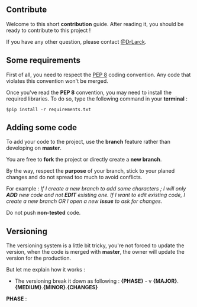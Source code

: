 ## Contribute
Welcome to this short **contribution** guide. After reading it, you should be ready to contribute to this project !

If you have any other question, please contact [@DrLarck](https://github.com/DrLarck).

## Some requirements
First of all, you need to respect the [PEP 8](https://www.python.org/dev/peps/pep-0008/#introduction) coding convention.
Any code that violates this convention won't be merged.

Once you've read the **PEP 8** convention, you may need to install the required libraries. To do so, type the following command in your **terminal** :
```
$pip install -r requirements.txt
```

## Adding some code
To add your code to the project, use the **branch** feature rather than developing on **master**.

You are free to **fork** the project or directly create a **new branch**.

By the way, respect the **purpose** of your branch, stick to your planed changes and do not spread too much to avoid conflicts.

For example : *If I create a new branch to add some characters ; I will only **ADD** new code and not **EDIT** existing one. If I want to edit existing code, I create a new branch OR I open a new **issue** to ask for changes.*

Do not push **non-tested** code.

## Versioning
The versioning system is a little bit tricky, you're not forced to update the version, when the code is merged with **master**, the owner will update the version for the production.

But let me explain how it works : 
- The versioning break it down as following : **{PHASE}** - v **{MAJOR}**.**{MEDIUM}**.**{MINOR}**.**{CHANGES}**

**PHASE** :
